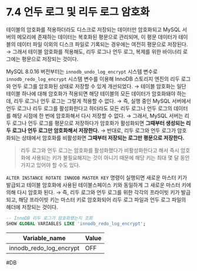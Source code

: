# 7.4 언두 로그 및 리두 로그 암호화

테이블의 암호화를 적용하더라도 디스크로 저장되는 데이터만 암호화되고 MySQL 서버의 메모리에 존재하는 데이터는 복호화된 평문으로 관리되며, 이 평문 데이터가 테이블의 데이터 파일 이외의 디스크 파일로 기록되는 경우에는 여전히 평문으로 저장된다. → 그래서 테이블 암호화를 적용해도, 리두 로그나 언두 로그, 복제를 위한 바이너리 로그에는 평문으로 저장되는 것이다.

MySQL 8.0.16 버전부터는 `innodb_undo_log_encrypt` 시스템 변수로 `innodb_redo_log_encrypt` 시스템 변수를 이용해 InnoDB 스토리지 엔진의 리두 로그와 언두 로그를 암호화된 상태로 저장할 수 있게 개선되었다. → 테이블 암호화는 일단 테이블 하나에 대해 암호화가 적용되면 해당 테이블의 모든 데이터가 암호화돼야 하는데, 리두 로그나 언두 로그는 그렇게 적용할 수 없다. → 즉, 실행 중인 MySQL 서버에서 언두 로그나 리두 로그를 활성화한다고 하더라도 모든 리두 로그나 언두 로그의 데이터를 해당 시점에 한 번에 암호화해서 다시 저장할 수 없다. → 그래서, MySQL 서버는 리두 로그나 언두 로그를 평문으로 저장하다가 암호화가 활성화되면 **그때부터 생성되는 리두 로그나 언두 로그만 암호화해서 저장한다.** → 반대로, 리두 로그와 언두 로그가 암호화되는 상태에서 암호화를 비활성화면 **그때부터 저장되는 로그만 평문으로 저장한다.**

> 리두 로그와 언두 로그는 암호화를 활성화했다가 비활성화한다고 해서 즉시 암호화에 사용되는 키가 불필요해지는 것이 아니기 때문에 해당 키는 최대 몇 달 동안 가지고 있어야 할 수도 있다.

`ALTER INSTANCE ROTATE INNODB MASTER KEY` 명령이 실행되면 새로운 마스터 키가 발급되고 테이블 암호화에 사용된 테이블스페이스 키와 동일하게 그 새로운 마스터 키에 의해 다시 암호화 된다. → 즉, 리두 로그와 언두 로그를 위한 각각의 프라이빗 키가 발급되고, 해당 프라이빗 키는 마스터 키로 암호화되어 리두 로그 파일과 언두 로그 파일의 헤더에 저장되는 것이다.

```sql
-- InnoDB 리두 로그가 암호화됐는지 조회
SHOW GLOBAL VARIABLES LIKE 'innodb_redo_log_encrypt';
```

| Variable\_name             | Value |
| -------------------------- | ----- |
| innodb\_redo\_log\_encrypt | OFF   |

\#DB

